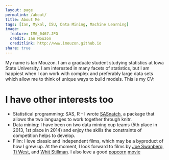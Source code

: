 ```yaml
---
layout: page
permalink: /about/
title: About Me
tags: [Ian, Mykal, ISU, Data Mining, Machine Learning]
image:
  feature: IMG_0467.JPG
  credit: Ian Mouzon
  creditlink: http://www.imouzon.github.io
share: true
---
```


My name is Ian Mouzon. I am a graduate student studying statistics at Iowa State University. 
I am interested in many facets of statistics, 
but I am happiest when I can work with complex and preferably large data sets which allow 
me to think of unique ways to build models. This is my CV: 

<object data="../mouzon_cv-2015.pdf" type="application/pdf" width="100%" height="100%">

# I have other interests too
* Statistical programming: SAS, R - I wrote [SASnatch](https://github.com/imouzon/SASnatch), 
  a package that allows the two languages to work together through knitr.
* Data mining: I have been on two data mining cup teams (5th place in 2013, 
  1st place in 2014) and enjoy the skills the constraints of competition 
  helps to develop.
* Film: I love classic and independent films, which may be a byproduct of how I grew up.
  At the moment, I look forward to films by [Joe Swanberg](http://en.wikipedia.org/wiki/Drinking_Buddies), [Ti West](https://twitter.com/Ti_West), and [Whit Stillman](http://www.firstthings.com/article/2010/12/whit-stillman-is-running-late).
  I also love a good [popcorn](http://vimeo.com/105540136) [movie](http://www.youtube.com/watch?v=MVt32qoyhi0)
